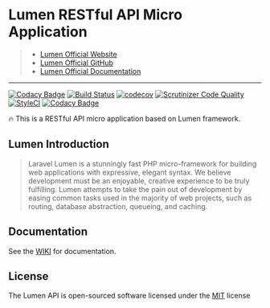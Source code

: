 # Lumen RESTful API Micro Application

> * [Lumen Official Website](https://lumen.laravel.com/)
> * [Lumen Official GitHub](https://github.com/laravel/lumen)
> * [Lumen Official Documentation](http://lumen.laravel.com/docs)

***

[![Codacy Badge](https://api.codacy.com/project/badge/Grade/43a3f904740143fa8dc66d48a3732fe0)](https://www.codacy.com/app/imajinyun/lumen-api?utm_source=github.com&utm_medium=referral&utm_content=imajinyun/lumen-api&utm_campaign=badger)
[![Build Status](https://travis-ci.org/imajinyun/lumen-api.svg?branch=master)](https://travis-ci.org/imajinyun/lumen-api)
[![codecov](https://codecov.io/gh/imajinyun/lumen-api/branch/master/graph/badge.svg)](https://codecov.io/gh/imajinyun/lumen-api)
[![Scrutinizer Code Quality](https://scrutinizer-ci.com/g/imajinyun/lumen-api/badges/quality-score.png?b=master)](https://scrutinizer-ci.com/g/imajinyun/lumen-api/?branch=master)
[![StyleCI](https://styleci.io/repos/115325381/shield?branch=master)](https://styleci.io/repos/115325381)
[![Codacy Badge](https://api.codacy.com/project/badge/Grade/655fc73e786543bd93ba84ec2723d588)](https://www.codacy.com/app/imajinyun/lumen-api?utm_source=github.com&amp;utm_medium=referral&amp;utm_content=imajinyun/lumen-api&amp;utm_campaign=Badge_Grade)

🔥 This is a RESTful API micro application based on Lumen framework.

## Lumen Introduction

> Laravel Lumen is a stunningly fast PHP micro-framework for building web applications with expressive, elegant syntax. We believe development must be an enjoyable, creative experience to be truly fulfilling. Lumen attempts to take the pain out of development by easing common tasks used in the majority of web projects, such as routing, database abstraction, queueing, and caching.

## Documentation

See the [WIKI](https://github.com/imajinyun/lumen-api/wiki) for documentation.

## License

The Lumen API is open-sourced software licensed under the [MIT](https://opensource.org/licenses/MIT) license
